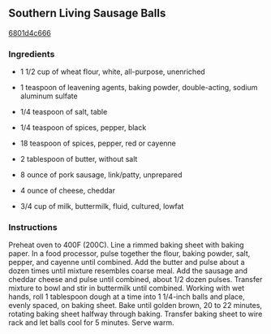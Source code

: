 ## Southern Living Sausage Balls

[6801d4c666](https://recipeland.com/recipe/v/southern-living-sausage-balls-53797)

### Ingredients

 - 1 1/2 cup of wheat flour, white, all-purpose, unenriched

 - 1 teaspoon of leavening agents, baking powder, double-acting, sodium aluminum sulfate

 - 1/4 teaspoon of salt, table

 - 1/4 teaspoon of spices, pepper, black

 - 18 teaspoon of spices, pepper, red or cayenne

 - 2 tablespoon of butter, without salt

 - 8 ounce of pork sausage, link/patty, unprepared

 - 4 ounce of cheese, cheddar

 - 3/4 cup of milk, buttermilk, fluid, cultured, lowfat

### Instructions

Preheat oven to 400F (200C). Line a rimmed baking sheet with baking paper. In a food processor, pulse together the flour, baking powder, salt, pepper, and cayenne until combined. Add the butter and pulse about a dozen times until mixture resembles coarse meal. Add the sausage and cheddar cheese and pulse until combined, about 1/2 dozen pulses. Transfer mixture to bowl and stir in buttermilk until combined. Working with wet hands, roll 1 tablespoon dough at a time into 1 1/4-inch balls and place, evenly spaced, on baking sheet. Bake until golden brown, 20 to 22 minutes, rotating baking sheet halfway through baking. Transfer baking sheet to wire rack and let balls cool for 5 minutes. Serve warm.